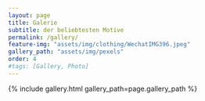 ```yaml
---
layout: page
title: Galerie
subtitle: der beliebtesten Motive
permalink: /gallery/
feature-img: "assets/img/clothing/WechatIMG396.jpeg"
gallery_path: "assets/img/pexels"
order: 4
#tags: [Gallery, Photo]
---
```



{% include gallery.html gallery_path=page.gallery_path %}
